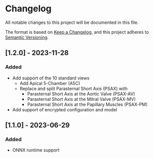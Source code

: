 # Changelog

All notable changes to this project will be documented in this file.

The format is based on [Keep a Changelog](https://keepachangelog.com/en/1.0.0/),
and this project adheres to [Semantic Versioning](https://semver.org/spec/v2.0.0.html).

## [1.2.0] - 2023-11-28

### Added

- Add support of the 10 standard views
  - Add Apical 5-Chamber (A5C)
  - Replace and split Parasternal Short Axis (PSAX) with
    - Parasternal Short Axis at the Aortic Valve (PSAX-AV)
    - Parasternal Short Axis at the Mitral Valve (PSAX-MV)
    - Parasternal Short Axis at the Papillary Muscles (PSAX-PM)
- Add support of encrypted configuration and model

## [1.1.0] - 2023-06-29

### Added

- ONNX runtime support
